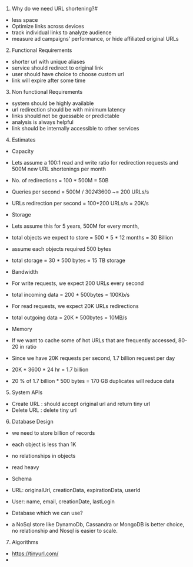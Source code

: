 1. Why do we need URL shortening?#
- less space
- Optimize links across devices
- track individual links to analyze audience
- measure ad campaigns’ performance, or hide affiliated original URLs

2. Functional Requirements
- shorter url with unique aliases
- service should redirect to original link
- user should have choice to choose custom url
- link will expire after some time

3. Non functional Requirements
- system should be highly available
- url redirection should be with minimum latency
- links should not be guessable or predictable
- analysis is always helpful
- link should be internally accessible to other services

4. Estimates
- Capacity
- Lets assume a 100:1 read and write ratio for redirection requests and 500M new URL shortenings per month 
- No. of redirections = 100 * 500M = 50B
- Queries per second = 500M / 30*24*3600 ~= 200 URLs/s
- URLs redirection per second = 100*200 URLs/s = 20K/s

- Storage
- Lets assume this for 5 years, 500M for every month,
- total objects we expect to store = 500 * 5 * 12 months = 30 Billion
- assume each objects required 500 bytes
- total storage = 30 * 500 bytes = 15 TB storage

- Bandwidth
- For write requests, we expect 200 URLs every second
- total incoming data = 200 * 500bytes = 100Kb/s
- For read requests, we expect 20K URLs redirections
- total outgoing data = 20K * 500bytes = 10MB/s

- Memory 
- If we want to cache some of hot URLs that are frequently accessed, 80-20 in ratio
- Since we have 20K requests per second, 1.7 billion request per day
- 20K * 3600 * 24 hr = 1.7 billion
- 20 % of 1.7 billion * 500 bytes = 170 GB duplicates will reduce data

5. System APIs
- Create URL : should accept original url and return tiny url
- Delete URL : delete tiny url

6. Database Design
- we need to store billion of records
- each object is less than 1K
- no relationships in objects
- read heavy

- Schema
- URL: originalUrl, creationData, expirationData, userId
- User: name, email, creationDate, lastLogin

- Database which we can use?
- a NoSql store like DynamoDb, Cassandra or MongoDB is better choice, no relationship and Nosql is easier to scale.

7. Algorithms
- https://tinyurl.com/<eight digit unique code>
- 


